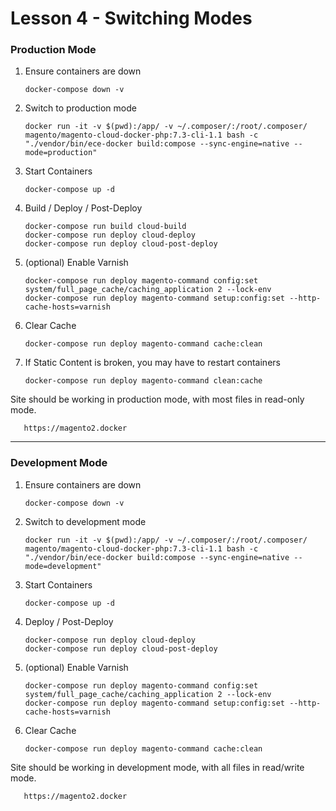 # Lesson 4 - Switching Modes

### Production Mode

1) Ensure containers are down

       docker-compose down -v

2) Switch to production mode

       docker run -it -v $(pwd):/app/ -v ~/.composer/:/root/.composer/ magento/magento-cloud-docker-php:7.3-cli-1.1 bash -c "./vendor/bin/ece-docker build:compose --sync-engine=native --mode=production"

3) Start Containers

       docker-compose up -d
       
4) Build / Deploy / Post-Deploy

       docker-compose run build cloud-build
       docker-compose run deploy cloud-deploy
       docker-compose run deploy cloud-post-deploy

5) (optional) Enable Varnish

       docker-compose run deploy magento-command config:set system/full_page_cache/caching_application 2 --lock-env
       docker-compose run deploy magento-command setup:config:set --http-cache-hosts=varnish

6) Clear Cache

       docker-compose run deploy magento-command cache:clean
       
7) If Static Content is broken, you may have to restart containers

       docker-compose run deploy magento-command clean:cache  
       
Site should be working in production mode, with most files in read-only mode.

       https://magento2.docker

---

### Development Mode

1) Ensure containers are down

       docker-compose down -v

2) Switch to development mode
       
       docker run -it -v $(pwd):/app/ -v ~/.composer/:/root/.composer/ magento/magento-cloud-docker-php:7.3-cli-1.1 bash -c "./vendor/bin/ece-docker build:compose --sync-engine=native --mode=development"
       
3) Start Containers

       docker-compose up -d
       
4) Deploy / Post-Deploy

       docker-compose run deploy cloud-deploy
       docker-compose run deploy cloud-post-deploy
       
5) (optional) Enable Varnish

       docker-compose run deploy magento-command config:set system/full_page_cache/caching_application 2 --lock-env
       docker-compose run deploy magento-command setup:config:set --http-cache-hosts=varnish
       
6) Clear Cache

       docker-compose run deploy magento-command cache:clean
       
Site should be working in development mode, with all files in read/write mode.

       https://magento2.docker